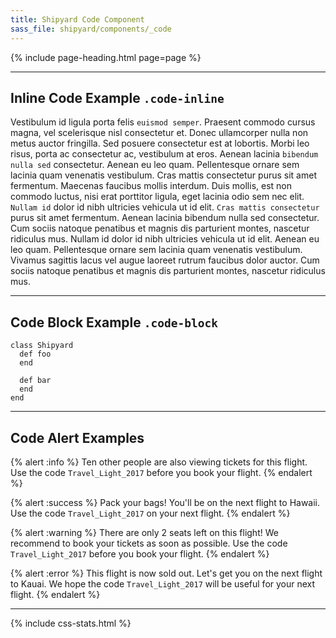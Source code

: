 ```yaml
---
title: Shipyard Code Component
sass_file: shipyard/components/_code
---
```


{% include page-heading.html page=page %}

---

## Inline Code Example `.code-inline`
<p class="mt-16 mb-16 text-normal">Vestibulum id ligula porta felis <code class="code-inline">euismod semper</code>. Praesent commodo cursus magna, vel scelerisque nisl consectetur et. Donec ullamcorper nulla non metus auctor fringilla. Sed posuere consectetur est at lobortis. Morbi leo risus, porta ac consectetur ac, vestibulum at eros. Aenean lacinia <code class="code-inline">bibendum nulla sed</code> consectetur. Aenean eu leo quam. Pellentesque ornare sem lacinia quam venenatis vestibulum. Cras mattis consectetur purus sit amet fermentum. Maecenas faucibus mollis interdum. Duis mollis, est non commodo luctus, nisi erat porttitor ligula, eget lacinia odio sem nec elit. <code class="code-inline">Nullam id</code> dolor id nibh ultricies vehicula ut id elit. <code class="code-inline">Cras mattis consectetur</code> purus sit amet fermentum. Aenean lacinia bibendum nulla sed consectetur. Cum sociis natoque penatibus et magnis dis parturient montes, nascetur ridiculus mus. Nullam id dolor id nibh ultricies vehicula ut id elit. Aenean eu leo quam. Pellentesque ornare sem lacinia quam venenatis vestibulum. Vivamus sagittis lacus vel augue laoreet rutrum faucibus dolor auctor. Cum sociis natoque penatibus et magnis dis parturient montes, nascetur ridiculus mus.</p>

---

## Code Block Example `.code-block`
<pre class="code-block mt-16"><code>class Shipyard
  def foo
  end

  def bar
  end
end</code></pre>

<hr />

<h2 class="mb-16">Code Alert Examples</h2>
{% alert :info %}
  Ten other people are also viewing tickets for this flight.
  Use the code <code class="code-inline">Travel_Light_2017</code> before you book your flight.
{% endalert %}

{% alert :success %}
  Pack your bags! You'll be on the next flight to Hawaii.
  Use the code <code class="code-inline">Travel_Light_2017</code> on your next flight.
{% endalert %}

{% alert :warning %}
  There are only 2 seats left on this flight! We recommend to book your tickets as soon as possible.
  Use the code <code class="code-inline">Travel_Light_2017</code> before you book your flight.
{% endalert %}

{% alert :error %}
  This flight is now sold out. Let's get you on the next flight to Kauai.
  We hope the code <code class="code-inline">Travel_Light_2017</code> will be useful for your next flight.
{% endalert %}

<hr />

{% include css-stats.html %}
